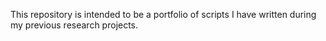 This repository is intended to be a portfolio of scripts I have written during my previous research projects.